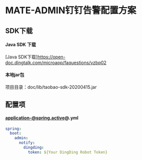 # MATE-ADMIN钉钉告警配置方案

## SDK下载

#### Java SDK 下载
[Java SDK下载]https://open-doc.dingtalk.com/microapp/faquestions/vzbp02

#### 本地jar包
项目目录：doc/lib/taobao-sdk-20200415.jar

## 配置项

#### application-@spring.active@.yml

```yaml
spring:
  boot:
    admin:
      notify:
        dingding:
          token: ${Your DingDing Robot Token}
```
